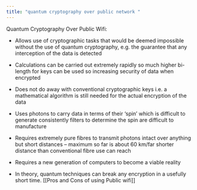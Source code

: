 ```yaml
---
title: "quantum cryptography over public network "
--- 
```

Quantum Cryptography Over Public Wifi:

- Allows use of cryptographic tasks that would be deemed impossible without the use of quantum cryptography,  e.g. the guarantee that any interception of the data is detected

- Calculations can be carried out extremely rapidly so much higher bi-length for keys can be used so increasing security of data when encrypted

- Does not do away with conventional cryptographic keys i.e. a mathematical algorithm is still needed for the actual encryption of the data

- Uses photons to carry data in terms of their ‘spin’ which is difficult to generate consistently filters to determine the spin are difficult to manufacture

- Requires extremely pure fibres to transmit photons intact over anything but short distances – maximum so far is about 60 km/far shorter distance than conventional fibre use can reach

- Requires a new generation of computers to become a viable reality

- In theory, quantum techniques can break any encryption in a usefully short time. 
[[Pros and Cons of using Public wifi]]